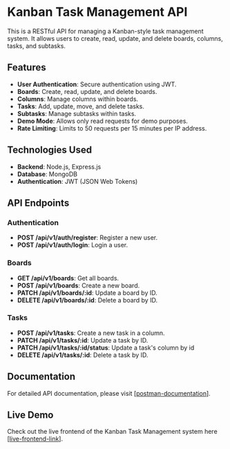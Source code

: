 # Kanban Task Management API

This is a RESTful API for managing a Kanban-style task management system. It allows users to create, read, update, and delete boards, columns, tasks, and subtasks.

## Features

- **User Authentication**: Secure authentication using JWT.
- **Boards**: Create, read, update, and delete boards.
- **Columns**: Manage columns within boards.
- **Tasks**: Add, update, move, and delete tasks.
- **Subtasks**: Manage subtasks within tasks.
- **Demo Mode**: Allows only read requests for demo purposes.
- **Rate Limiting**: Limits to 50 requests per 15 minutes per IP address.

## Technologies Used

- **Backend**: Node.js, Express.js
- **Database**: MongoDB
- **Authentication**: JWT (JSON Web Tokens)

## API Endpoints

### Authentication

- **POST /api/v1/auth/register**: Register a new user.
- **POST /api/v1/auth/login**: Login a user.

### Boards

- **GET /api/v1/boards**: Get all boards.
- **POST /api/v1/boards**: Create a new board.
- **PATCH /api/v1/boards/:id**: Update a board by ID.
- **DELETE /api/v1/boards/:id**: Delete a board by ID.

### Tasks

- **POST /api/v1/tasks**: Create a new task in a column.
- **PATCH /api/v1/tasks/:id**: Update a task by ID.
- **PATCH /api/v1/tasks/:id/status**: Update a task's column by id
- **DELETE /api/v1/tasks/:id**: Delete a task by ID.

## Documentation

For detailed API documentation, please visit [[postman-documentation](https://documenter.getpostman.com/view/22112903/2sA3s7iU76)].

## Live Demo

Check out the live frontend of the Kanban Task Management system here [[live-frontend-link](https://kanban-task-management-frontend-phi.vercel.app/)].


